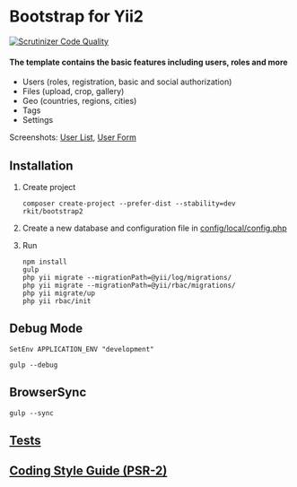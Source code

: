 Bootstrap for Yii2
========

[![Scrutinizer Code Quality](https://img.shields.io/scrutinizer/g/rkit/bootstrap2/master.svg?style=flat-square)](https://scrutinizer-ci.com/g/rkit/bootstrap2/?branch=master)

#### The template contains the basic features including users, roles and more

- Users (roles, registration, basic and social authorization)
- Files (upload, crop, gallery)
- Geo (countries, regions, cities)
- Tags
- Settings

Screenshots:
[User List](https://cloud.githubusercontent.com/assets/4242765/5601755/2d9aad0c-9341-11e4-8ee2-ab5e02f90314.png),
[User Form](https://cloud.githubusercontent.com/assets/4242765/5601756/2fb0cdb0-9341-11e4-8d25-6aca3bc9baf8.png)

## Installation

1. Create project 

   ```
   composer create-project --prefer-dist --stability=dev rkit/bootstrap2
   ```

2. Create a new database and configuration file in [config/local/config.php](https://gist.github.com/rkit/8fa95259aace1bf4120b)

3. Run
   ```
   npm install
   gulp
   php yii migrate --migrationPath=@yii/log/migrations/
   php yii migrate --migrationPath=@yii/rbac/migrations/
   php yii migrate/up
   php yii rbac/init
   ```

## Debug Mode

~~~~
SetEnv APPLICATION_ENV "development"
~~~~

~~~~
gulp --debug
~~~~

## BrowserSync
~~~~
gulp --sync
~~~~

## [Tests](https://github.com/rkit/bootstrap2/tree/master/tests)
## [Coding Style Guide (PSR-2)](http://www.php-fig.org/psr/psr-2)